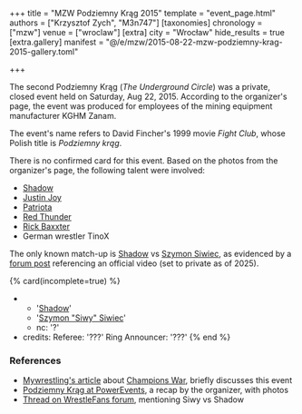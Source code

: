 +++
title = "MZW Podziemny Krąg 2015"
template = "event_page.html"
authors = ["Krzysztof Zych", "M3n747"]
[taxonomies]
chronology = ["mzw"]
venue = ["wroclaw"]
[extra]
city = "Wrocław"
hide_results = true
[extra.gallery]
manifest = "@/e/mzw/2015-08-22-mzw-podziemny-krag-2015-gallery.toml"

+++

The second Podziemny Krąg (_The Underground Circle_) was a private, closed event held on Saturday, Aug 22, 2015. According to the organizer's page, the event was produced for employees of the mining equipment manufacturer KGHM Zanam.

The event's name refers to David Fincher's 1999 movie _Fight Club_, whose Polish title is _Podziemny krąg_.

There is no confirmed card for this event. Based on the photos from the organizer's page, the following talent were involved:

* [Shadow](@/w/shadow.md)
* [Justin Joy](@/w/justin-joy.md)
* [Patriota](@/w/jedrus-bulecka.md)
* [Red Thunder](@/w/red-thunder.md)
* [Rick Baxxter](@/w/rick-baxxter.md)
* German wrestler TinoX

The only known match-up is [Shadow](@/w/shadow.md) vs [Szymon Siwiec](@/w/szymon-siwiec.md), as evidenced by a [forum post][siwy-szedou] referencing an official video (set to private as of 2025).

{% card(incomplete=true) %}
- - '[Shadow](@/w/shadow.md)'
  - '[Szymon "Siwy" Siwiec](@/w/szymon-siwiec.md)'
  - nc: '?'
- credits:
    Referee: '???'
    Ring Announcer: '???'
{% end %}

### References

* [Mywrestling's article](https://mywrestling.com.pl/galeria-zdjec-z-champions-war-materialy-video-z-gali-gwf-next-step-zamkniety-event-we-wroclawiu-wrestlerzy-z-niemiec-na-pokazie-w-opawie-koszulka-mzw/) about [Champions War](@/e/mzw/2015-05-31-mzw-champions-war.md), briefly discusses this event
* [Podziemny Krąg at PowerEvents](https://powerevents.pl/realizacje/podziemny-krag/), a recap by the organizer, with photos
* [Thread on WrestleFans forum][siwy-szedou], mentioning Siwy vs Shadow

[siwy-szedou]: https://www.wrestlefans.pl/forum/viewtopic.php?f=302&t=44710
